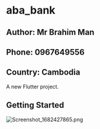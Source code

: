 # aba_bank
## Author: Mr Brahim Man
## Phone: 0967649556
## Country: Cambodia 

A new Flutter project.

## Getting Started
 
![Screenshot_1682427865.png](..%2F..%2FDesktop%2FScreenshot_1682427865.png)